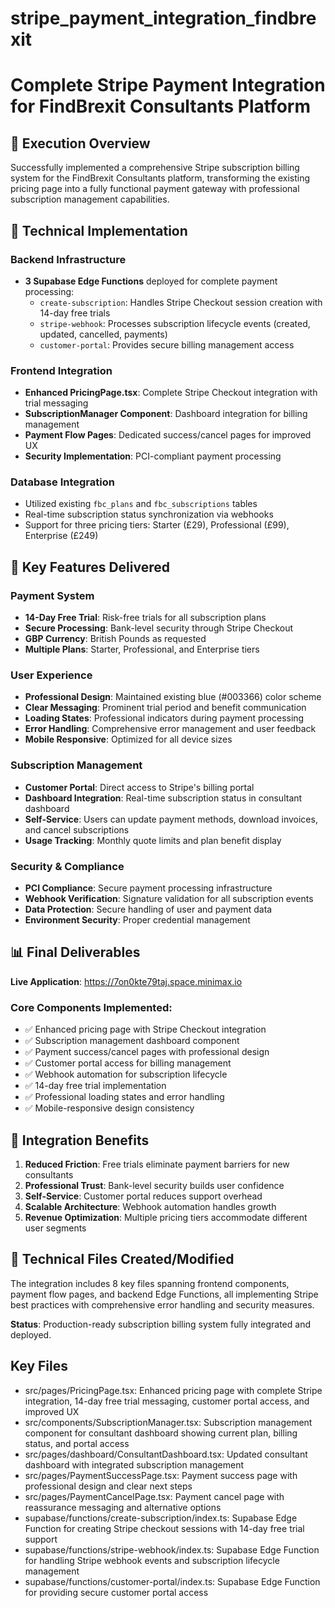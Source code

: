 # stripe_payment_integration_findbrexit

# Complete Stripe Payment Integration for FindBrexit Consultants Platform

## 🎯 Execution Overview

Successfully implemented a comprehensive Stripe subscription billing system for the FindBrexit Consultants platform, transforming the existing pricing page into a fully functional payment gateway with professional subscription management capabilities.

## 🔧 Technical Implementation

### Backend Infrastructure
- **3 Supabase Edge Functions** deployed for complete payment processing:
  - `create-subscription`: Handles Stripe Checkout session creation with 14-day free trials
  - `stripe-webhook`: Processes subscription lifecycle events (created, updated, cancelled, payments)
  - `customer-portal`: Provides secure billing management access

### Frontend Integration
- **Enhanced PricingPage.tsx**: Complete Stripe Checkout integration with trial messaging
- **SubscriptionManager Component**: Dashboard integration for billing management
- **Payment Flow Pages**: Dedicated success/cancel pages for improved UX
- **Security Implementation**: PCI-compliant payment processing

### Database Integration
- Utilized existing `fbc_plans` and `fbc_subscriptions` tables
- Real-time subscription status synchronization via webhooks
- Support for three pricing tiers: Starter (£29), Professional (£99), Enterprise (£249)

## 🚀 Key Features Delivered

### Payment System
- **14-Day Free Trial**: Risk-free trials for all subscription plans
- **Secure Processing**: Bank-level security through Stripe Checkout
- **GBP Currency**: British Pounds as requested
- **Multiple Plans**: Starter, Professional, and Enterprise tiers

### User Experience
- **Professional Design**: Maintained existing blue (#003366) color scheme
- **Clear Messaging**: Prominent trial period and benefit communication
- **Loading States**: Professional indicators during payment processing
- **Error Handling**: Comprehensive error management and user feedback
- **Mobile Responsive**: Optimized for all device sizes

### Subscription Management
- **Customer Portal**: Direct access to Stripe's billing portal
- **Dashboard Integration**: Real-time subscription status in consultant dashboard
- **Self-Service**: Users can update payment methods, download invoices, and cancel subscriptions
- **Usage Tracking**: Monthly quote limits and plan benefit display

### Security & Compliance
- **PCI Compliance**: Secure payment processing infrastructure
- **Webhook Verification**: Signature validation for all subscription events
- **Data Protection**: Secure handling of user and payment data
- **Environment Security**: Proper credential management

## 📊 Final Deliverables

**Live Application**: https://7on0kte79taj.space.minimax.io

### Core Components Implemented:
- ✅ Enhanced pricing page with Stripe Checkout integration
- ✅ Subscription management dashboard component
- ✅ Payment success/cancel pages with professional design
- ✅ Customer portal access for billing management
- ✅ Webhook automation for subscription lifecycle
- ✅ 14-day free trial implementation
- ✅ Professional loading states and error handling
- ✅ Mobile-responsive design consistency

## 🔗 Integration Benefits

1. **Reduced Friction**: Free trials eliminate payment barriers for new consultants
2. **Professional Trust**: Bank-level security builds user confidence
3. **Self-Service**: Customer portal reduces support overhead
4. **Scalable Architecture**: Webhook automation handles growth
5. **Revenue Optimization**: Multiple pricing tiers accommodate different user segments

## 📁 Technical Files Created/Modified

The integration includes 8 key files spanning frontend components, payment flow pages, and backend Edge Functions, all implementing Stripe best practices with comprehensive error handling and security measures.

**Status**: Production-ready subscription billing system fully integrated and deployed.

## Key Files

- src/pages/PricingPage.tsx: Enhanced pricing page with complete Stripe integration, 14-day free trial messaging, customer portal access, and improved UX
- src/components/SubscriptionManager.tsx: Subscription management component for consultant dashboard showing current plan, billing status, and portal access
- src/pages/dashboard/ConsultantDashboard.tsx: Updated consultant dashboard with integrated subscription management
- src/pages/PaymentSuccessPage.tsx: Payment success page with professional design and clear next steps
- src/pages/PaymentCancelPage.tsx: Payment cancel page with reassurance messaging and alternative options
- supabase/functions/create-subscription/index.ts: Supabase Edge Function for creating Stripe checkout sessions with 14-day free trial support
- supabase/functions/stripe-webhook/index.ts: Supabase Edge Function for handling Stripe webhook events and subscription lifecycle management
- supabase/functions/customer-portal/index.ts: Supabase Edge Function for providing secure customer portal access
